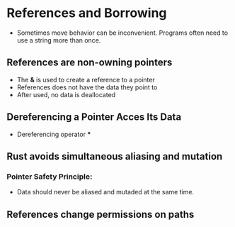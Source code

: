 # References and Borrowing
* Sometimes move behavior can be inconvenient. Programs often need to use a string more than once. 

## References are non-owning pointers
* The __&__ is used to create a reference to a pointer
* References does not have the data they point to
* After used, no data is deallocated

## Dereferencing a Pointer Acces Its Data
* Dereferencing operator __*__

## Rust avoids simultaneous aliasing and mutation

### Pointer Safety Principle: 
- Data should never be aliased and mutaded at the same time.

## References change permissions on paths
